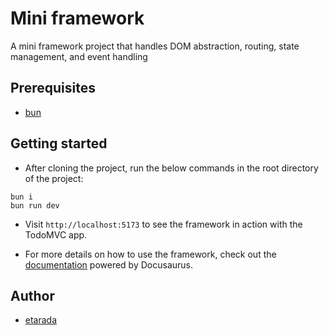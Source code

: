 # Mini framework

A mini framework project that handles DOM abstraction, routing, state management, and event handling

## Prerequisites

- [bun](https://bun.sh/docs/installation)

## Getting started

- After cloning the project, run the below commands in the root directory of the project:

```shell
bun i
bun run dev
```

- Visit `http://localhost:5173` to see the framework in action with the TodoMVC app.

- For more details on how to use the framework, check out the [documentation](https://eb0687.github.io/mini-framework/) powered by Docusaurus.

## Author

- [etarada](https://learn.reboot01.com/git/etarada)
